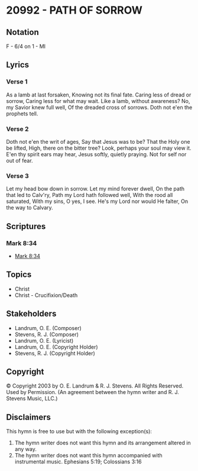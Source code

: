 # 20992 - PATH OF SORROW

## Notation

F - 6/4 on 1 - MI

## Lyrics

### Verse 1

As a lamb at last forsaken, Knowing not its final fate.  Caring less of dread or sorrow, Caring less for what may wait. Like a lamb, without awareness? No, my Savior knew full well, Of the dreaded cross of sorrows. Doth not e'en the prophets tell.

### Verse 2

Doth not e'en the writ of ages, Say that Jesus was to be? That the Holy one be lifted, High, there on the bitter tree? Look, perhaps your soul may view it. E'en thy spirit ears may hear, Jesus softly, quietly praying. Not for self nor out of fear.

### Verse 3

Let my head bow down in sorrow. Let my mind forever dwell, On the path that led to Calv'ry, Path my Lord hath followed well, With  the rood all saturated, With my sins, O yes, I see. He's my Lord nor would He falter, On the way to Calvary.  


## Scriptures

### Mark 8:34

- [Mark 8:34](https://www.biblegateway.com/passage/?search=Mark%208%3A34)


## Topics

- Christ
- Christ - Crucifixion/Death

## Stakeholders

- Landrum, O. E. (Composer)
- Stevens, R. J. (Composer)
- Landrum, O. E. (Lyricist)
- Landrum, O. E. (Copyright Holder)
- Stevens, R. J. (Copyright Holder)

## Copyright

© Copyright 2003 by O. E. Landrum & R. J. Stevens. All Rights Reserved. Used by Permission.
(An agreement between the hymn writer and R. J. Stevens Music, LLC.)

## Disclaimers

This hymn is free to use but with the following exception(s):
1. The hymn writer does not want this hymn and its arrangement altered in any way.
2. The hymn writer does not want this hymn accompanied with instrumental music.
Ephesians 5:19; Colossians 3:16

